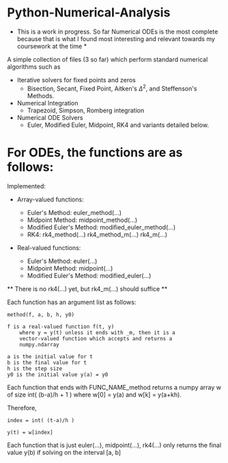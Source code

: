 # Python-Numerical-Analysis

* This is a work in progress. So far Numerical ODEs is the most complete because that is what I found most interesting and relevant towards my coursework at the time *

A simple collection of files (3 so far) which perform standard numerical algorithms such as 

  - Iterative solvers for fixed points and zeros
    * Bisection, Secant, Fixed Point, Aitken's $\Delta^2$, and Steffenson's Methods.
  - Numerical Integration
    * Trapezoid, Simpson, Romberg integration
  - Numerical ODE Solvers
    * Euler, Modified Euler, Midpoint, RK4 and variants detailed below.
    
# For ODEs, the functions are as follows:
    
Implemented:
 - Array-valued functions:
    * Euler's Method:          euler_method(...)
    * Midpoint Method:         midpoint_method(...)
    * Modified Euler's Method: modified_euler_method(...)
    * RK4:                     rk4_method(...)
                             rk4_method_m(...)
                             rk4_m(...)
    
- Real-valued functions:
    * Euler's Method:          euler(...)
    * Midpoint Method:         midpoint(...)
    * Modified Euler's Method: modified_euler(...)
    
** There is no rk4(...) yet, but rk4_m(...) should suffice **

Each function has an argument list as follows:
    
    method(f, a, b, h, y0)
    
    f is a real-valued function f(t, y)
        where y = y(t) unless it ends with _m, then it is a 
        vector-valued function which accepts and returns a
        numpy.ndarray
        
    a is the initial value for t
    b is the final value for t
    h is the step size
    y0 is the initial value y(a) = y0
    
Each function that ends with FUNC_NAME_method returns a numpy array
    w of size int( (b-a)/h + 1 ) where w[0] = y(a) and w[k] = y(a+kh). 
    
Therefore,
    
    index = int( (t-a)/h )
    
    y(t) = w[index]
    
Each function that is just euler(...), midpoint(...), rk4(...) only 
    returns the final value y(b) if solving on the interval [a, b]
